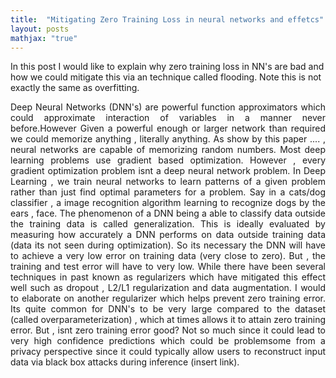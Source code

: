 ```yaml
---
title:  "Mitigating Zero Training Loss in neural networks and effetcs"
layout: posts
mathjax: "true"
---
```


<p>In this post I would like to explain why zero training loss in NN's are bad and how we could mitigate this via an technique called flooding. Note this is not exactly the same as overfitting.</p>
<p style="text-align: justify">Deep Neural Networks (DNN's) are powerful function approximators which could approximate interaction of variables in a manner never before.However Given a powerful enough or larger network than required we could memorize anything , literally anything. As show by this paper .... , neural networks are capable of memorizing random numbers. Most deep learning problems use gradient based optimization. However , every gradient optimization problem isnt a deep neural network problem. In Deep Learning , we train neural networks to learn patterns of a given problem rather than just find optimal parameters for a problem. Say in a cats/dog classifier , a image recognition algorithm learning to recognize dogs by the ears , face. The phenomenon of a DNN being a able to classify data outside the training data is called generalization. This is ideally evaluated by measuring how accurately a DNN performs on data outside training data (data its not seen during optimization). So its necessary the DNN will have to achieve a very low error on training data (very close to zero). But , the training and test error will have to very low. While there have been several techniques in past known as regularizers which have mitigated this effect well such as dropout , L2/L1 regularization and data augmentation. I would to elaborate on another regularizer which helps prevent zero training error. Its quite common for DNN's to be very large compared to the dataset (called overparameterization) , which at times allows it to attain zero training error. But , isnt zero training error good? Not so much since it could lead to very high confidence predictions which could be problemsome from a privacy perspective since it could typically allow users to reconstruct input data via black box attacks during inference (insert link). </p>

